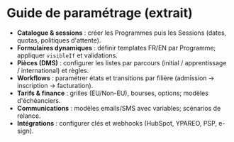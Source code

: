 # Guide de paramétrage (extrait)

- **Catalogue & sessions** : créer les Programmes puis les Sessions (dates, quotas, politiques d'attente).
- **Formulaires dynamiques** : définir templates FR/EN par Programme; appliquer `visibleIf` et validations.
- **Pièces (DMS)** : configurer les listes par parcours (initial / apprentissage / international) et règles.
- **Workflows** : paramétrer états et transitions par filière (admission → inscription → facturation).
- **Tarifs & finance** : grilles (EU/Non-EU), bourses, options; modèles d'échéanciers.
- **Communications** : modèles emails/SMS avec variables; scénarios de relance.
- **Intégrations** : configurer clés et webhooks (HubSpot, YPAREO, PSP, e-sign).
